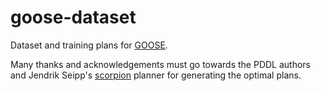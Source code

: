 # goose-dataset

Dataset and training plans for [GOOSE](https://github.com/DillonZChen/goose).

Many thanks and acknowledgements must go towards the PDDL authors and Jendrik Seipp's [scorpion](https://github.com/jendrikseipp/scorpion) planner for generating the optimal plans.

